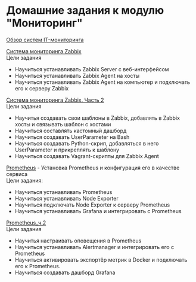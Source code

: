 # Домашние задания к модулю "Мониторинг"
[Обзор систем IT-мониторинга](https://github.com/nataliya-panina/Monitoring/blob/main/1/README.md)  

[Система мониторинга Zabbix](https://github.com/nataliya-panina/Monitoring/blob/main/zabbix1/README.md)  
Цели задания  
- Научиться устанавливать Zabbix Server c веб-интерфейсом
- Научиться устанавливать Zabbix Agent на хосты
- Научиться устанавливать Zabbix Agent на компьютер и подключать его к серверу Zabbix

[Система мониторинга Zabbix. Часть 2](https://github.com/nataliya-panina/Monitoring/blob/main/zabbix2/README.md)  
Цели задания  
- Научитья создавать свои шаблоны в Zabbix, добавлять в Zabbix хосты и связывать шаблон с хостами
- Научиться составлять кастомный дашборд
- Научиться создавать UserParameter на Bash
- Научиться создавать Python-скрип, добавляться в него UserParameter и прикреплять к шаблону
- Научиться создавать Vagrant-скрипты для Zabbix Agent  

[Prometheus](https://github.com/nataliya-panina/Monitoring/blob/main/Prometheus/README.md) - Установка Prometheus и конфигурация его в качестве сервиса  
Цели задания:
- Научиться устанавливать Prometheus
- Научиться устанавливать Node Exporter
- Научиться подключать Node Exporter к серверу Prometheus
- Научиться устанавливать Grafana и интегрировать с Prometheus

[Prometheus_ч.2](https://github.com/nataliya-panina/Monitoring/blob/main/Prometheus2/README.md)  
Цели задания
- Научитья настраивать оповещения в Prometheus
- Научиться устанавливать Alertmanager и интегрировать его с Prometheus
- Научиться активировать экспортёр метрик в Docker и подключать его к Prometheus.
- Научиться создавать дашборд Grafana
